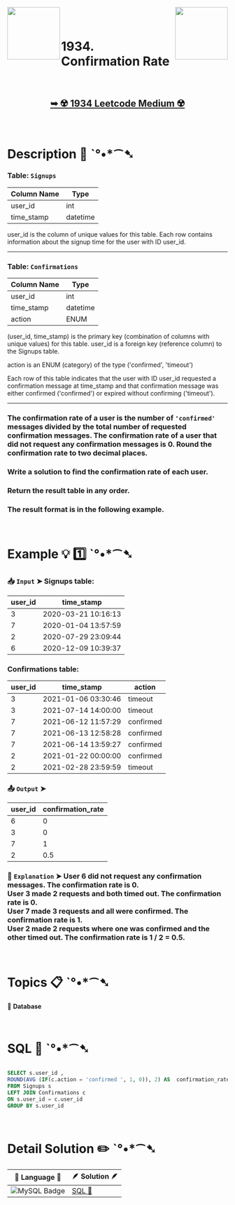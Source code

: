 
[<img align="left" src ="https://github.com/user-attachments/assets/c5e05cce-05ba-4f7d-8cea-67dc1112ab98" width = "120px" />](https://github.com/Prakhar-002/LEETCODE/tree/main/%F0%9F%93%9A%20Study%20%F0%9F%8E%A7%20Plan%20%F0%9F%91%A8%F0%9F%8F%BB%E2%80%8D%F0%9F%92%BB/%F0%9F%93%A6%20SQL%2050%20-%20%F0%9F%8C%BD%20Crack%20SQL%20Interview/%F0%9F%94%AC%20Examine%20Thoroughly%20%F0%9F%A7%AC/02%20Basic%20Joins/Day%20%E2%9E%BA%2013%20%F0%9F%8C%BD%20570.%20Managers%20with%20at%20Least%205%20Direct%20Reports)
[<img align="right" src ="https://github.com/user-attachments/assets/6614aa7c-a424-4349-b963-2111d9e9aa0d" width = "120px" />](https://github.com/Prakhar-002/LEETCODE/tree/main/%F0%9F%93%9A%20Study%20%F0%9F%8E%A7%20Plan%20%F0%9F%91%A8%F0%9F%8F%BB%E2%80%8D%F0%9F%92%BB/%F0%9F%93%A6%20SQL%2050%20-%20%F0%9F%8C%BD%20Crack%20SQL%20Interview/%F0%9F%94%AC%20Examine%20Thoroughly%20%F0%9F%A7%AC/03%20Basic%20Aggregate%20Functions/Day%20%E2%9E%BA%2015%20%F0%9F%8C%BD%20620.%20Not%20Boring%20Movies)

</br>
</br>

# 1934. Confirmation Rate

</br>

<h2 align="center"> 

<a href="https://leetcode.com/problems/confirmation-rate/description/?envType=study-plan-v2&envId=top-sql-50"><strong>➥ ☢️ 1934 Leetcode Medium ☢️ </strong></a>
</h2>

</br>

# Description 📜 ˋ°•*⁀➷

### Table: `Signups`

| Column Name    | Type     |
|----------------|----------|
| user_id        | int      |
| time_stamp     | datetime |

user_id is the column of unique values for this table.
Each row contains information about the signup time for the user with ID user_id.

---

### Table: `Confirmations`

| Column Name    | Type     |
|----------------|----------|
| user_id        | int      |
| time_stamp     | datetime |
| action         | ENUM     |

(user_id, time_stamp) is the primary key (combination of columns with unique values) for this table.
user_id is a foreign key (reference column) to the Signups table.

action is an ENUM (category) of the type ('confirmed', 'timeout')

Each row of this table indicates that the user with ID user_id requested a confirmation message at time_stamp and that confirmation message was either confirmed ('confirmed') or expired without confirming ('timeout').

---

### The confirmation rate of a user is the number of `'confirmed'` messages divided by the total number of requested confirmation messages. The confirmation rate of a user that did not request any confirmation messages is 0. Round the confirmation rate to two decimal places.

### Write a solution to find the confirmation rate of each user.

### Return the result table in any order.

### The result format is in the following example.

</br>

# Example 💡 1️⃣ ˋ°•*⁀➷

  ### 📥 `Input`  ➤ Signups table:

| user_id | time_stamp          |
| ------- | ------------------- |
| 3       | 2020-03-21 10:16:13 |
| 7       | 2020-01-04 13:57:59 |
| 2       | 2020-07-29 23:09:44 |
| 6       | 2020-12-09 10:39:37 |

### Confirmations table:

| user_id | time_stamp          | action    |
| ------- | ------------------- | --------- |
| 3       | 2021-01-06 03:30:46 | timeout   |
| 3       | 2021-07-14 14:00:00 | timeout   |
| 7       | 2021-06-12 11:57:29 | confirmed |
| 7       | 2021-06-13 12:58:28 | confirmed |
| 7       | 2021-06-14 13:59:27 | confirmed |
| 2       | 2021-01-22 00:00:00 | confirmed |
| 2       | 2021-02-28 23:59:59 | timeout   |

  ### 📤 `Output`  ➤

| user_id | confirmation_rate |
| ------- | ----------------- |
| 6       | 0                 |
| 3       | 0                 |
| 7       | 1                 |
| 2       | 0.5               |

  ### 🔦 `Explanation`  ➤ User 6 did not request any confirmation messages. The confirmation rate is 0.</br> User 3 made 2 requests and both timed out. The confirmation rate is 0.</br> User 7 made 3 requests and all were confirmed. The confirmation rate is 1.</br> User 2 made 2 requests where one was confirmed and the other timed out. The confirmation rate is 1 / 2 = 0.5.

</br>

# Topics 📋 ˋ°•*⁀➷

🔸 **Database**  </br>

</br>

# SQL 🕍 ˋ°•*⁀➷

```sql

SELECT s.user_id ,
ROUND(AVG (IF(c.action = 'confirmed ', 1, 0)), 2) AS  confirmation_rate
FROM Signups s
LEFT JOIN Confirmations c 
ON s.user_id = c.user_id
GROUP BY s.user_id 

```

</br>

# Detail Solution ✏️ ˋ°•*⁀➷

| 📒 Language 📒  | 🪶 Solution 🪶 |
| ------------- | ------------- |
|  ![MySQL Badge](https://img.shields.io/badge/MySQL-4479A1?logo=mysql&logoColor=fff&style=for-the-badge)  | [SQL 🕍](https://github.com/Prakhar-002/LEETCODE/blob/main/%F0%9F%93%9A%20Study%20%F0%9F%8E%A7%20Plan%20%F0%9F%91%A8%F0%9F%8F%BB%E2%80%8D%F0%9F%92%BB/%F0%9F%93%A6%20SQL%2050%20-%20%F0%9F%8C%BD%20Crack%20SQL%20Interview/%F0%9F%94%AC%20Examine%20Thoroughly%20%F0%9F%A7%AC/02%20Basic%20Joins/Day%20%E2%9E%BA%2014%20%F0%9F%8C%BD%201934.%20Confirmation%20Rate/%F0%9F%95%8D%20SQL%20-%201934.%20Confirmation%20Rate.sql) |